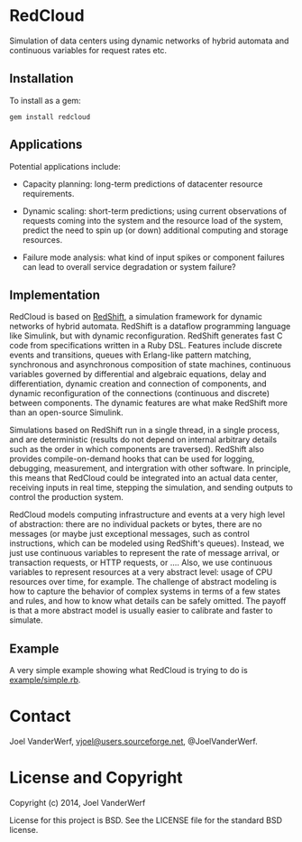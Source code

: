 RedCloud
========

Simulation of data centers using dynamic networks of hybrid automata and continuous variables for request rates etc.

Installation
------------

To install as a gem:

    gem install redcloud

Applications
------------

Potential applications include:

* Capacity planning: long-term predictions of datacenter resource requirements.

* Dynamic scaling: short-term predictions; using current observations of requests coming into the system and the resource load of the system, predict the need to spin up (or down) additional computing and storage resources.

* Failure mode analysis: what kind of input spikes or component failures can lead to overall service degradation or system failure?

Implementation
--------------

RedCloud is based on [RedShift](https://github.com/vjoel/redshift), a simulation framework for dynamic networks of hybrid automata. RedShift is a dataflow programming language like Simulink, but with dynamic reconfiguration. RedShift generates fast C code from specifications written in a Ruby DSL. Features include discrete events and transitions, queues with Erlang-like pattern matching, synchronous and asynchronous composition of state machines, continuous variables governed by differential and algebraic equations, delay and differentiation, dynamic creation and connection of components, and dynamic reconfiguration of the connections (continuous and discrete) between components. The dynamic features are what make RedShift more than an open-source Simulink.

Simulations based on RedShift run in a single thread, in a single process, and are deterministic (results do not depend on internal arbitrary details such as the order in which components are traversed). RedShift also provides compile-on-demand hooks that can be used for logging, debugging, measurement, and intergration with other software. In principle, this means that RedCloud could be integrated into an actual data center, receiving inputs in real time, stepping the simulation, and sending outputs to control the production system.

RedCloud models computing infrastructure and events at a very high level of abstraction: there are no individual packets or bytes, there are no messages (or maybe just exceptional messages, such as control instructions, which can be modeled using RedShift's queues). Instead, we just use continuous variables to represent the rate of message arrival, or transaction requests, or HTTP requests, or .... Also, we use continuous variables to represent resources at a very abstract level: usage of CPU resources over time, for example.  The challenge of abstract modeling is how to capture the behavior of complex systems in terms of a few states and rules, and how to know what details can be safely omitted. The payoff is that a more abstract model is usually easier to calibrate and faster to simulate.

Example
-------

A very simple example showing what RedCloud is trying to do is [example/simple.rb](example/simple.rb).

Contact
=======

Joel VanderWerf, vjoel@users.sourceforge.net, @JoelVanderWerf.

License and Copyright
========

Copyright (c) 2014, Joel VanderWerf

License for this project is BSD. See the LICENSE file for the standard BSD license.
